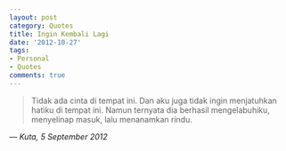 ```yaml
---
layout: post
category: Quotes
title: Ingin Kembali Lagi
date: '2012-10-27'
tags:
- Personal
- Quotes
comments: true
---
```


> Tidak ada cinta di tempat ini. Dan aku juga tidak ingin menjatuhkan hatiku di tempat ini. Namun ternyata dia berhasil mengelabuhiku, menyelinap masuk, lalu menanamkan rindu.

— *Kuta, 5 September 2012*
